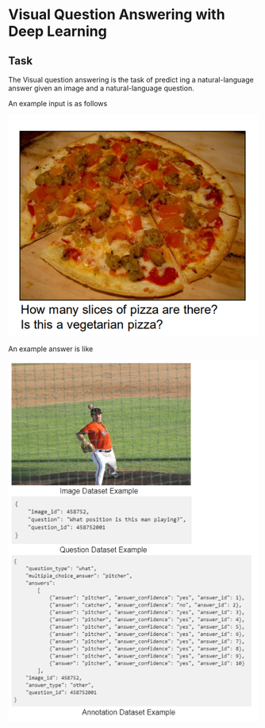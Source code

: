 # Visual Question Answering with Deep Learning

Task 
-------------------------------------------------
The Visual question answering is the task of predict ing a natural-language answer given an image and a natural-language question.

An example input is as follows

![](fig/example.png)

An example answer is like 

![](fig/dataexample.png)

